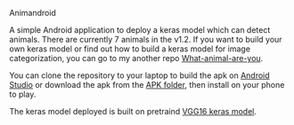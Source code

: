 Animandroid

A simple Android application to deploy a keras model which can detect animals. There are currently 7 animals in the v1.2. If you want to build your own keras model or find out how to build a keras model for image categorization, you can go to my another repo [What-animal-are-you](https://github.com/anqitu/What-animal-are-you).

You can clone the repository to your laptop to build the apk on [Android Studio](https://developer.android.com/studio/) or download the apk from the [APK folder](https://github.com/anqitu/Animandroid/tree/master/APK), then install on your phone to play.

The keras model deployed is built on pretraind [VGG16 keras model](https://github.com/keras-team/keras/blob/master/keras/applications/vgg16.py).
